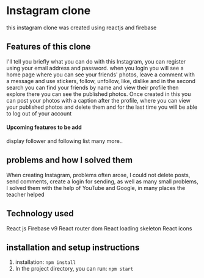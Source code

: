 # Instagram clone 
this instagram clone was created using reactjs and firebase
## Features of this clone 
I'll tell you briefly what you can do with this Instagram, you can register using your email address and password.
when you login you will see a home page where you can see your friends' photos, leave a comment with a message and use stickers, follow, unfollow, like, dislike
and in the second search you can find your friends by name and view their profile
then explore there you can see the published photos.
Once created in this you can post your photos with a caption
after the profile, where you can view your published photos and delete them
and for the last time you will be able to log out of your account 
#### Upcoming features to be add 
display follower and following list
many more..
 ## problems and how I solved them
When creating Instagram, problems often arose, I could not delete posts, send comments, create a login for sending, as well as many small problems, I solved them with the help of YouTube and Google, in many places the teacher helped
## Technology used 
  React js
  Firebase v9
  React router dom
  React loading skeleton
  React icons

## installation and setup instructions
1. installation: `npm install`
2. In the project directory, you can run: `npm start`


